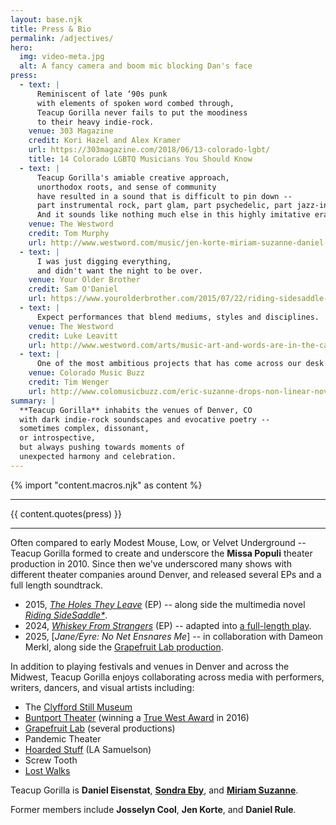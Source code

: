 ```yaml
---
layout: base.njk
title: Press & Bio
permalink: /adjectives/
hero:
  img: video-meta.jpg
  alt: A fancy camera and boom mic blocking Dan's face
press:
  - text: |
      Reminiscent of late ‘90s punk
      with elements of spoken word combed through,
      Teacup Gorilla never fails to put the moodiness
      to their heavy indie-rock.
    venue: 303 Magazine
    credit: Kori Hazel and Alex Kramer
    url: https://303magazine.com/2018/06/13-colorado-lgbt/
    title: 14 Colorado LGBTQ Musicians You Should Know
  - text: |
      Teacup Gorilla's amiable creative approach,
      unorthodox roots, and sense of community
      have resulted in a sound that is difficult to pin down --
      part instrumental rock, part glam, part psychedelic, part jazz-inflected.
      And it sounds like nothing much else in this highly imitative era.
    venue: The Westword
    credit: Tom Murphy
    url: http://www.westword.com/music/jen-korte-miriam-suzanne-daniel-eisenstat-sondra-eby-of-teacup-gorilla-release-music-video-9001887
  - text: |
      I was just digging everything,
      and didn't want the night to be over.
    venue: Your Older Brother
    credit: Sam O'Daniel
    url: https://www.yourolderbrother.com/2015/07/22/riding-sidesaddle-with-teacup-gorilla-jen-korte-and-open-to-the-hound/
  - text: |
      Expect performances that blend mediums, styles and disciplines.
    venue: The Westword
    credit: Luke Leavitt
    url: http://www.westword.com/arts/music-art-and-words-are-in-the-cards-at-the-riding-sidesaddle-book-launch-6626798
  - text: |
      One of the most ambitious projects that has come across our desk recently.
    venue: Colorado Music Buzz
    credit: Tim Wenger
    url: http://www.colomusicbuzz.com/eric-suzanne-drops-non-linear-novel-in-conjunction-with-teacup-gorilla/
summary: |
  **Teacup Gorilla** inhabits the venues of Denver, CO
  with dark indie-rock soundscapes and evocative poetry --
  sometimes complex, dissonant,
  or introspective,
  but always pushing towards moments of
  unexpected harmony and celebration.
---
```


{% import "content.macros.njk" as content %}

------

{{ content.quotes(press) }}

------

Often compared to early
Modest Mouse, Low,
or Velvet Underground --
Teacup Gorilla formed to create and underscore
the **Missa Populi** theater production in 2010.
Since then we've underscored
many shows with different theater companies around Denver,
and released several EPs
and a full length soundtrack.

- 2015, [_The Holes They Leave_][thtl] (EP) --
  along side the multimedia novel
  [_Riding SideSaddle\*_](http://ridingsidesaddle.com).
- 2024, [_Whiskey From Strangers_][whiskey] (EP) --
  adapted into [a full-length play](/theater/whiskey/).
- 2025, [_Jane/Eyre: No Net Ensnares Me_] --
  in collaboration with Dameon Merkl,
  along side the [Grapefruit Lab production](/theater/janeeyre/).

[thtl]: /albums/holes-they-leave/
[whiskey]: /albums/whiskey-from-strangers/
[jane]: /albums/jane-eyre/

In addition to playing festivals and venues
in Denver and across the Midwest,
Teacup Gorilla enjoys collaborating across media
with performers, writers, dancers, and visual artists
including:

- The [Clyfford Still Museum](https://clyffordstillmuseum.org/)
- [Buntport Theater](http://buntport.com/archive/10myths.htm)
  (winning a [True West Award][twest] in 2016)
- [Grapefruit Lab][glab] (several productions)
- Pandemic Theater
- [Hoarded Stuff](https://www.lauraannsamuelson.com/) (LA Samuelson)
- Screw Tooth
- [Lost Walks](https://www.lostwalksband.com/)

[twest]: http://www.denvercenter.org/blog-posts/news-center/2016/12/18/2016-true-west-award-miriam-suzanne
[glab]: http://grapefruitlab.com/
[jane]: http://grapefruitlab.com/shows/janeeyre/

Teacup Gorilla is
**Daniel Eisenstat**,
[**Sondra Eby**](https://sondraeby.com),
and [**Miriam Suzanne**](http://miriamsuzanne.com/).

Former members include
**Josselyn Cool**,
**Jen Korte**,
and **Daniel Rule**.
